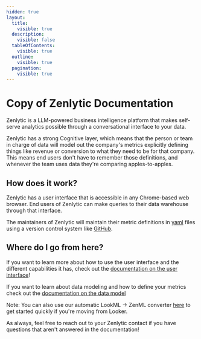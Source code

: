 ```yaml
---
hidden: true
layout:
  title:
    visible: true
  description:
    visible: false
  tableOfContents:
    visible: true
  outline:
    visible: true
  pagination:
    visible: true
---
```


# Copy of Zenlytic Documentation

Zenlytic is a LLM-powered business intelligence platform that makes self-serve analytics possible through a conversational interface to your data.

Zenlytic has a strong Cognitive layer, which means that the person or team in charge of data will model out the company's metrics explicitly defining things like revenue or conversion to what they need to be for that company. This means end users don't have to remember those definitions, and whenever the team uses data they're comparing apples-to-apples.

## How does it work?

Zenlytic has a user interface that is accessible in any Chrome-based web browser. End users of Zenlytic can make queries to their data warehouse through that interface.

The maintainers of Zenlytic will maintain their metric definitions in [yaml](https://www.redhat.com/en/topics/automation/what-is-yaml) files using a version control system like [GitHub](https://github.com).

## Where do I go from here?

If you want to learn more about how to use the user interface and the different capabilities it has, check out the [documentation on the user interface](../zenlytic-ui/using_zenlytic.md)!

If you want to learn about data modeling and how to define your metrics check out the [documentation on the data model](../data-modeling/data_modeling.md)

Note: You can also use our automatic LookML -> ZenML converter [here](https://lookml-zenml.netlify.app/) to get started quickly if you're moving from Looker.

As always, feel free to reach out to your Zenlytic contact if you have questions that aren't answered in the documentation!
